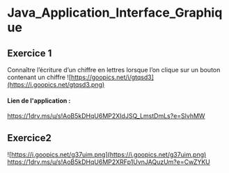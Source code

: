 # Java_Application_Interface_Graphique
## Exercice 1
Connaître l’écriture d’un chiffre en lettres lorsque l’on clique sur un bouton contenant un chiffre
![https://goopics.net/i/gtqsd3](https://i.goopics.net/gtqsd3.png)
#### Lien de l'application :
https://1drv.ms/u/s!AoB5kDHqU6MP2XIdJSQ_LmstDmLs?e=SlvhMW

## Exercice2
![https://i.goopics.net/g37uim.png](https://i.goopics.net/g37uim.png)
https://1drv.ms/u/s!AoB5kDHqU6MP2XRFp1UvnJAQuzUm?e=CwZYKU
